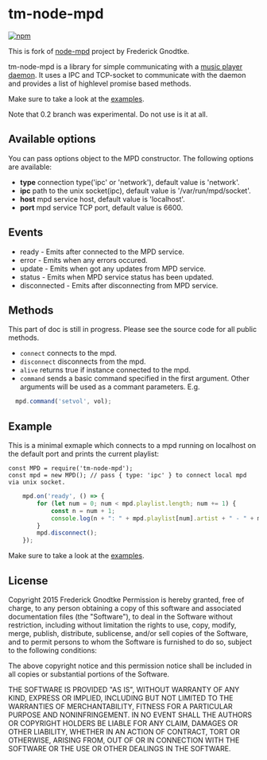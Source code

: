 tm-node-mpd
============

[![npm](https://img.shields.io/npm/v/tm-node-mpd.svg)](https://www.npmjs.org/package/tm-node-mpd)

This is fork of [node-mpd](https://github.com/Prior99/node-mpd) project by Frederick Gnodtke.

tm-node-mpd is a library for simple communicating with a [music player daemon](http://www.musicpd.org/).
It uses a IPC and TCP-socket to communicate with the daemon and provides a list of highlevel promise based methods.

Make sure to take a look at the [examples](https://github.com/RomanBurunkov/tm-node-mpd/tree/master/examples).

Note that 0.2 branch was experimental. Do not use is it at all.

Available options
------

You can pass options object to the MPD constructor.
The following options are available:

* **type** connection type('ipc' or 'network'), default value is 'network'.
* **ipc** path to the unix socket(ipc), default value is '/var/run/mpd/socket'.
* **host** mpd service host, default value is 'localhost'.
* **port** mpd service TCP port, default value is 6600.

Events
------

* ready - Emits after connected to the MPD service.
* error - Emits when any errors occured.
* update - Emits when got any updates from MPD service.
* status - Emits when MPD service status has been updated.
* disconnected - Emits after disconnecting from MPD service.

Methods
------

This part of doc is still in progress.
Please see the source code for all public methods.

* `connect` connects to the mpd.
* `disconnect` disconnects from the mpd.
* `alive` returns true if instance connected to the mpd.
* `command` sends a basic command specified in the first argument. Other arguments will be used as a commant parameters. E.g.

```javascript
  mpd.command('setvol', vol);
```

Example
------
This is a minimal exmaple which connects to a mpd running on localhost on the default port and prints the current playlist:

	const MPD = require('tm-node-mpd');
	const mpd = new MPD(); // pass { type: 'ipc' } to connect local mpd via unix socket.

```javascript
	mpd.on('ready', () => {
		for (let num = 0; num < mpd.playlist.length; num += 1) {
			const n = num + 1;
			console.log(n + ": " + mpd.playlist[num].artist + " - " + mpd.playlist[num].title);
		}
		mpd.disconnect();
	});
```

Make sure to take a look at the [examples](https://github.com/RomanBurunkov/tm-node-mpd/tree/master/examples).

License
-------
Copyright 2015 Frederick Gnodtke
Permission is hereby granted, free of charge, to any person obtaining a copy of this software and associated documentation files (the "Software"), to deal in the Software without restriction, including without limitation the rights to use, copy, modify, merge, publish, distribute, sublicense, and/or sell copies of the Software, and to permit persons to whom the Software is furnished to do so, subject to the following conditions:

The above copyright notice and this permission notice shall be included in all copies or substantial portions of the Software.

THE SOFTWARE IS PROVIDED "AS IS", WITHOUT WARRANTY OF ANY KIND, EXPRESS OR IMPLIED, INCLUDING BUT NOT LIMITED TO THE WARRANTIES OF MERCHANTABILITY, FITNESS FOR A PARTICULAR PURPOSE AND NONINFRINGEMENT. IN NO EVENT SHALL THE AUTHORS OR COPYRIGHT HOLDERS BE LIABLE FOR ANY CLAIM, DAMAGES OR OTHER LIABILITY, WHETHER IN AN ACTION OF CONTRACT, TORT OR OTHERWISE, ARISING FROM, OUT OF OR IN CONNECTION WITH THE SOFTWARE OR THE USE OR OTHER DEALINGS IN THE SOFTWARE.
